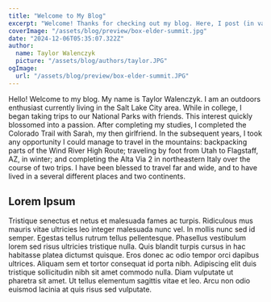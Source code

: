 ```yaml
---
title: "Welcome to My Blog"
excerpt: "Welcome! Thanks for checking out my blog. Here, I post (in varying degrees of depth) about the latest happenings in my life. In the near term, I will simply post about adventures I've had in recent years as I play catch-up."
coverImage: "/assets/blog/preview/box-elder-summit.jpg"
date: "2024-12-06T05:35:07.322Z"
author:
  name: Taylor Walenczyk
  picture: "/assets/blog/authors/taylor.JPG"
ogImage:
  url: "/assets/blog/preview/box-elder-summit.JPG"
---
```


Hello! Welcome to my blog. My name is Taylor Walenczyk. I am an outdoors enthusiast currently living in the Salt Lake City area. While in college, I began taking trips to our National Parks with friends. This interest quickly blossomed into a passion. After completing my studies, I completed the Colorado Trail with Sarah, my then girlfriend. In the subsequent years, I took any opportunity I could manage to travel in the mountains: backpacking parts of the Wind River High Route; traveling by foot from Utah to Flagstaff, AZ, in winter; and completing the Alta Via 2 in northeastern Italy over the course of two trips. I have been blessed to travel far and wide, and to have lived in a several different places and two continents. 

## Lorem Ipsum

Tristique senectus et netus et malesuada fames ac turpis. Ridiculous mus mauris vitae ultricies leo integer malesuada nunc vel. In mollis nunc sed id semper. Egestas tellus rutrum tellus pellentesque. Phasellus vestibulum lorem sed risus ultricies tristique nulla. Quis blandit turpis cursus in hac habitasse platea dictumst quisque. Eros donec ac odio tempor orci dapibus ultrices. Aliquam sem et tortor consequat id porta nibh. Adipiscing elit duis tristique sollicitudin nibh sit amet commodo nulla. Diam vulputate ut pharetra sit amet. Ut tellus elementum sagittis vitae et leo. Arcu non odio euismod lacinia at quis risus sed vulputate.
